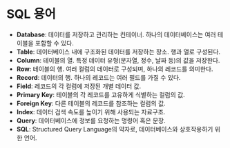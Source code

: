# SQL 용어

- **Database**: 데이터를 저장하고 관리하는 컨테이너. 하나의 데이터베이스는 여러 테이블을 포함할 수 있다.
- **Table**: 데이터베이스 내에 구조화된 데이터를 저장하는 장소. 행과 열로 구성된다.
- **Column**: 테이블의 열. 특정 데이터 유형(문자열, 정수, 날짜 등)의 값을 저장한다.
- **Row**: 테이블의 행. 여러 컬럼의 데이터로 구성되며, 하나의 레코드를 의미한다.
- **Record**: 데이터의 행. 하나의 레코드는 여러 필드를 가질 수 있다.
- **Field**: 레코드의 각 컬럼에 저장된 개별 데이터 값.
- **Primary Key**: 테이블의 각 레코드를 고유하게 식별하는 컬럼의 값.
- **Foreign Key**: 다른 테이블의 레코드를 참조하는 컬럼의 값.
- **Index**: 데이터 검색 속도를 높이기 위해 사용되는 자료구조.
- **Query**: 데이터베이스에 정보를 요청하는 명령어 혹은 문장.
- **SQL**: Structured Query Language의 약자로, 데이터베이스와 상호작용하기 위한 언어.

